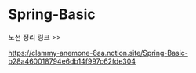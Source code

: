 # Spring-Basic
노션 정리 링크 >>

https://clammy-anemone-8aa.notion.site/Spring-Basic-b28a460018794e6db14f997c62fde304



